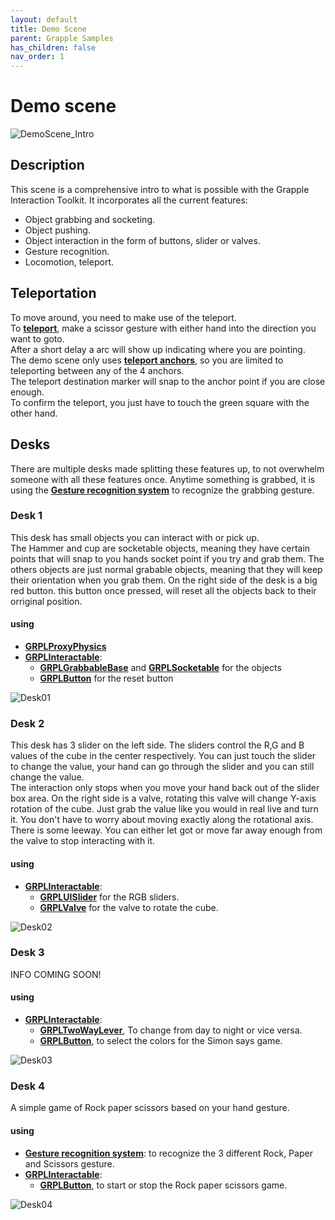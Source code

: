 ```yaml
---
layout: default
title: Demo Scene
parent: Grapple Samples
has_children: false
nav_order: 1
---
```


# Demo scene

![DemoScene_Intro](https://user-images.githubusercontent.com/76707656/233653248-c962f68e-4f8a-4863-ba0f-637513c3decd.PNG)

## Description

This scene is a comprehensive intro to what is possible with the Grapple Interaction Toolkit. It incorporates all the current features:
- Object grabbing and socketing.
- Object pushing.
- Object interaction in the form of buttons, slider or valves.
- Gesture recognition.
- Locomotion, teleport.

## Teleportation

To move around, you need to make use of the teleport.  
To [**teleport**](https://rhinox-training.github.io/grpl-2.0/pages/GRPL_IT/rhinoxxrgrappleit-GRPLTeleport.html), make a scissor gesture with either hand into the direction you want to goto.  
After a short delay a arc will show up indicating where you are pointing.  
The demo scene only uses [**teleport anchors**](https://rhinox-training.github.io/grpl-2.0/pages/GRPL_IT/rhinoxxrgrappleit-GRPLTeleportAnchor.html), so you are limited to teleporting between any of the 4 anchors.  
The teleport destination marker will snap to the anchor point if you are close enough.  
To confirm the teleport, you just have to touch the green square with the other hand.

## Desks

There are multiple desks made splitting these features up, to not overwhelm someone with all these features once.
Anytime something is grabbed, it is using the [**Gesture recognition system**](https://rhinox-training.github.io/grpl-2.0/pages/GRPL_Core/rhinoxxrgrapple-GRPLGestureRecognizer.html) to recognize the grabbing gesture.

### Desk 1

This desk has small objects you can interact with or pick up.  
The Hammer and cup are socketable objects, meaning they have certain points that will snap to you hands socket point if you try and grab them.
The others objects are just normal grabable objects, meaning that they will keep their orientation when you grab them.
On the right side of the desk is a big red button. this button once pressed, will reset all the objects back to their orriginal position.

#### using
 - [**GRPLProxyPhysics**](https://rhinox-training.github.io/grpl-2.0/pages/GRPL_Core/joints.html)
 - [**GRPLInteractable**](https://rhinox-training.github.io/grpl-2.0/pages/GRPL_IT/Interactables.html):  
   - [**GRPLGrabbableBase**](https://rhinox-training.github.io/grpl-2.0/pages/GRPL_IT/rhinoxxrgrappleit-GRPLInteractable.html) and
     [**GRPLSocketable**](https://rhinox-training.github.io/grpl-2.0/pages/GRPL_IT/rhinoxxrgrappleit-GRPLSocketable.html) for the objects
   - [**GRPLButton**](https://rhinox-training.github.io/grpl-2.0/pages/GRPL_IT/rhinoxxrgrappleit-GRPLButtonInteractable.html) for the reset button
   

![Desk01](https://user-images.githubusercontent.com/76707656/233655362-363a9ab8-5b29-4293-bd3d-1d85556b4933.PNG)

### Desk 2

This desk has 3 slider on the left side. The sliders control the R,G and B values of the cube in the center respectively. 
You can just touch the slider to change the value, your hand can go through the slider and you can still change the value.  
The interaction only stops when you move your hand back out of the slider box area.
On the right side is a valve, rotating this valve will change Y-axis rotation of the cube.
Just grab the value like you would in real live and turn it. You don't have to worry about moving exactly along the rotational axis.  
There is some leeway. You can either let got or move far away enough from the valve to stop interacting with it.

#### using

 - [**GRPLInteractable**](https://rhinox-training.github.io/grpl-2.0/pages/GRPL_IT/Interactables.html):  
   - [**GRPLUISlider**](https://rhinox-training.github.io/grpl-2.0/pages/GRPL_IT/rhinoxxrgrappleit-GRPLUISliderInteractable.html) for the RGB sliders.
   - [**GRPLValve**](https://rhinox-training.github.io/grpl-2.0/pages/GRPL_IT/rhinoxxrgrappleit-GRPLValve.html) for the valve to rotate the cube.

![Desk02](https://user-images.githubusercontent.com/76707656/233656970-5ee24e3f-5c77-48af-aea6-d4a3c6d08c7e.PNG)

### Desk 3

INFO COMING SOON!

#### using

 - [**GRPLInteractable**](https://rhinox-training.github.io/grpl-2.0/pages/GRPL_IT/Interactables.html):  
   - [**GRPLTwoWayLever**](https://rhinox-training.github.io/grpl-2.0/pages/GRPL_IT/rhinoxxrgrappleit-GRPLTwoWayLever.html), To change from day to night or vice versa.
   - [**GRPLButton**](https://rhinox-training.github.io/grpl-2.0/pages/GRPL_IT/rhinoxxrgrappleit-GRPLButtonInteractable.html), to select the colors for the Simon says game.

![Desk03](https://user-images.githubusercontent.com/76707656/233655502-14f275a0-c1c3-423a-a3c3-360ea6e02128.PNG)

### Desk 4

A simple game of Rock paper scissors based on your hand gesture.


#### using

 - [**Gesture recognition system**](https://rhinox-training.github.io/grpl-2.0/pages/GRPL_Core/rhinoxxrgrapple-GRPLGestureRecognizer.html): to recognize the 3 different Rock, Paper and Scissors gesture.
 - [**GRPLInteractable**](https://rhinox-training.github.io/grpl-2.0/pages/GRPL_IT/Interactables.html):  
   - [**GRPLButton**](https://rhinox-training.github.io/grpl-2.0/pages/GRPL_IT/rhinoxxrgrappleit-GRPLButtonInteractable.html), to start or stop the Rock paper scissors game.

![Desk04](https://user-images.githubusercontent.com/76707656/233655457-4bbe3b86-f6fd-4c9a-b9a4-47bcc3e80f1d.PNG)
